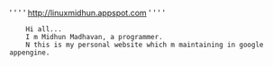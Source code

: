 '
'
'
'
 http://linuxmidhun.appspot.com
'
'
'
'

		Hi all...
		I m Midhun Madhavan, a programmer.
		N this is my personal website which m maintaining in google appengine.
		
		